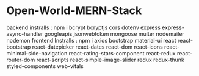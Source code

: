 # Open-World-MERN-Stack


backend instralls : npm i bcrypt bcryptjs cors dotenv express express-async-handler googleapis jsonwebtoken mongoose multer nodemailer nodemon 
frontend Instralls : npm i axios bootstrap material-ui react react-bootstrap react-datepicker react-dates react-dom react-icons react-minimal-side-navigation react-rating-stars-component react-redux react-router-dom react-scripts react-simple-image-slider redux redux-thunk styled-components web-vitals
